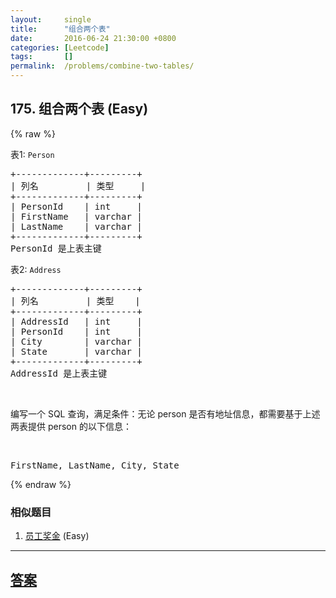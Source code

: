 ```yaml
---
layout:     single
title:      "组合两个表"
date:       2016-06-24 21:30:00 +0800
categories: [Leetcode]
tags:       []
permalink:  /problems/combine-two-tables/
---
```


## 175. 组合两个表 (Easy)

{% raw %}

<p>表1: <code>Person</code></p>

<pre>+-------------+---------+
| 列名         | 类型     |
+-------------+---------+
| PersonId    | int     |
| FirstName   | varchar |
| LastName    | varchar |
+-------------+---------+
PersonId 是上表主键
</pre>

<p>表2: <code>Address</code></p>

<pre>+-------------+---------+
| 列名         | 类型    |
+-------------+---------+
| AddressId   | int     |
| PersonId    | int     |
| City        | varchar |
| State       | varchar |
+-------------+---------+
AddressId 是上表主键
</pre>

<p>&nbsp;</p>

<p>编写一个 SQL 查询，满足条件：无论 person 是否有地址信息，都需要基于上述两表提供&nbsp;person 的以下信息：</p>

<p>&nbsp;</p>

<pre>FirstName, LastName, City, State
</pre>

{% endraw %}

### 相似题目
  1. [员工奖金](/problems/employee-bonus) (Easy)

---

## [答案](https://github.com/openset/leetcode/tree/master/problems/combine-two-tables)
